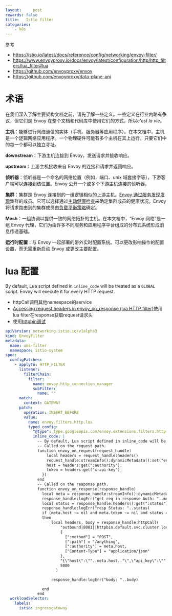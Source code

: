 ```yaml
---
layout:     post
rewards: false
title:   Istio filter
categories:
    - k8s
---
```


参考

- https://istio.io/latest/docs/reference/config/networking/envoy-filter/
- https://www.envoyproxy.io/docs/envoy/latest/configuration/http/http_filters/lua_filter#lua
- https://github.com/envoyproxy/envoy
- https://github.com/envoyproxy/data-plane-api

# 术语

在我们深入了解主要架构文档之前，请先了解一些定义。一些定义在行业内略有争议，但它们是 Envoy 在整个文档和代码库中使用它们的方式，所以*c'est la vie*。

**主机**：能够进行网络通信的实体（手机、服务器等应用程序）。在本文档中，主机是一个逻辑网络应用程序。一个物理硬件可能有多个主机在其上运行，只要它们中的每一个都可以独立寻址。

**downstream**：下游主机连接到 Envoy，发送请求并接收响应。

**upstream**：上游主机接收来自 Envoy 的连接和请求并返回响应。

**侦听器**：侦听器是一个命名的网络位置（例如，端口、unix 域套接字等），下游客户端可以连接到该位置。Envoy 公开一个或多个下游主机连接的侦听器。

**集群**：集群是 Envoy 连接到的一组逻辑相似的上游主机。[Envoy 通过服务发现发现](https://www.envoyproxy.io/docs/envoy/latest/intro/arch_overview/upstream/service_discovery#arch-overview-service-discovery)集群的成员。它可以选择通过[主动健康检查](https://www.envoyproxy.io/docs/envoy/latest/intro/arch_overview/upstream/health_checking#arch-overview-health-checking)来确定集群成员的健康状况。Envoy 将请求路由到的集群成员由[负载平衡策略](https://www.envoyproxy.io/docs/envoy/latest/intro/arch_overview/upstream/load_balancing/overview#arch-overview-load-balancing)确定。

**Mesh**：一组协调以提供一致的网络拓扑的主机。在本文档中，“Envoy 网格”是一组 Envoy 代理，它们为由许多不同服务和应用程序平台组成的分布式系统形成消息传递基础。

**运行时配置**：与 Envoy 一起部署的带外实时配置系统。可以更改影响操作的配置设置，而无需重新启动 Envoy 或更改主要配置。





# lua 配置

By default, Lua script defined in `inline_code` will be treated as a `GLOBAL` script. Envoy will execute it for every HTTP request.

- httpCall调用其他namespace的service
- [Accessing request headers in envoy_on_response (lua HTTP filter)](https://github.com/envoyproxy/envoy/issues/4613)使用lua filter在response获取request请求头
- 使用[httpbin调试](http://httpbin.org/#/Anything/post_anything__anything_)



```yaml
apiVersion: networking.istio.io/v1alpha3
kind: EnvoyFilter
metadata:
  name: ums-filter
  namespace: istio-system
spec:
  configPatches:
    - applyTo: HTTP_FILTER
      listener:
        filterChain:
          filter:
            name: envoy.http_connection_manager
            subFilter:
              name: ""
      match:
        context: GATEWAY
      patch:
        operation: INSERT_BEFORE
        value:
          name: envoy.filters.http.lua
          typed_config:
            "@type": type.googleapis.com/envoy.extensions.filters.http.lua.v3.Lua
            inline_code: |
              -- By default, Lua script defined in inline_code will be treated as a GLOBAL script. Envoy will execute it for every HTTP request.
              -- Called on the request path.
              function envoy_on_request(request_handle)
                  local headers = request_handle:headers()
                  request_handle:streamInfo():dynamicMetadata():set("envoy.filters.http.lua", "request.info", {
                  host = headers:get(":authority"),
                  token = headers:get("x-api-key"),
                })
              end
              -- Called on the response path.
              function envoy_on_response(response_handle)
                local meta = response_handle:streamInfo():dynamicMetadata():get("envoy.filters.http.lua")["request.info"]
                response_handle:logErr("get req in response Auth: "..meta.host..", token: "..meta.token)
                local status = response_handle:headers():get(":status")
                response_handle:logErr("resp Status: "..status)
                if (meta.host ~= nil and meta.token ~= nil and status == "200")
                then
                    local headers, body = response_handle:httpCall(
                        "outbound|8081||httpbin.default.svc.cluster.local",
                        {
                          [":method"] = "POST",
                          [":path"] = "/anything",
                          [":authority"] = meta.host,
                          ["Content-Type"] = "application/json"
                        },
                        "{\"host\":\""..meta.host.."\",\"api_key\":\""..meta.token.."\"}",
                        5000
                      )

                    response_handle:logErr("body: "..body)

                end
              end
  workloadSelector:
    labels:
      istio: ingressgateway
```

